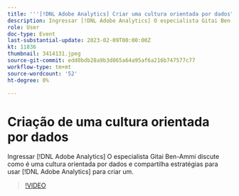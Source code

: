 ```yaml
---
title: '''[!DNL Adobe Analytics] Criar uma cultura orientada por dados"'
description: Ingressar [!DNL Adobe Analytics] O especialista Gitai Ben-Ammi discute como é uma cultura orientada por dados e compartilha estratégias para usar [!DNL Adobe Analytics] para criar um.
role: User
doc-type: Event
last-substantial-update: 2023-02-09T00:00:00Z
kt: 11836
thumbnail: 3414131.jpeg
source-git-commit: edd0bdb28a9b3d065a64a95af6a216b747577c77
workflow-type: tm+mt
source-wordcount: '52'
ht-degree: 0%

---
```


# Criação de uma cultura orientada por dados

Ingressar [!DNL Adobe Analytics] O especialista Gitai Ben-Ammi discute como é uma cultura orientada por dados e compartilha estratégias para usar [!DNL Adobe Analytics] para criar um.

>[!VIDEO](https://video.tv.adobe.com/v/3414131/?quality=12&learn=on)
